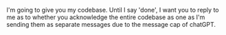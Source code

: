 I'm going to give you my codebase. Until I say 'done', I want you to reply to me as to whether you acknowledge the entire codebase as one as I'm sending them as separate messages due to the message cap of chatGPT.
